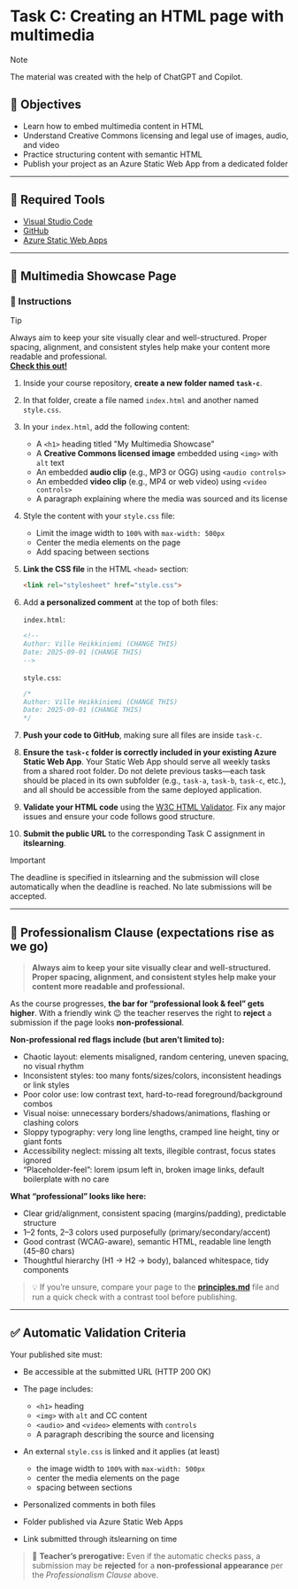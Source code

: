 # Task C: Creating an HTML page with multimedia

> [!NOTE]
> The material was created with the help of ChatGPT and Copilot.

## 🎯 Objectives

* Learn how to embed multimedia content in HTML
* Understand Creative Commons licensing and legal use of images, audio, and video
* Practice structuring content with semantic HTML
* Publish your project as an Azure Static Web App from a dedicated folder

---

## 🧰 Required Tools

* [Visual Studio Code](https://code.visualstudio.com/)
* [GitHub](https://github.com/)
* [Azure Static Web Apps](https://learn.microsoft.com/en-us/azure/static-web-apps/overview)

---

## 🧪 Multimedia Showcase Page

### 🔧 Instructions

> [!TIP]
> Always aim to keep your site visually clear and well-structured. Proper spacing, alignment, and consistent styles help make your content more readable and professional.  
> **[Check this out!](../Materials/principles.md)**

1. Inside your course repository, **create a new folder named `task-c`**.

2. In that folder, create a file named `index.html` and another named `style.css`.

3. In your `index.html`, add the following content:

   * A `<h1>` heading titled "My Multimedia Showcase"
   * A **Creative Commons licensed image** embedded using `<img>` with `alt` text
   * An embedded **audio clip** (e.g., MP3 or OGG) using `<audio controls>`
   * An embedded **video clip** (e.g., MP4 or web video) using `<video controls>`
   * A paragraph explaining where the media was sourced and its license

4. Style the content with your `style.css` file:

   * Limit the image width to `100%` with `max-width: 500px`
   * Center the media elements on the page
   * Add spacing between sections

5. **Link the CSS file** in the HTML `<head>` section:

   ```html
   <link rel="stylesheet" href="style.css">
   ```

6. Add **a personalized comment** at the top of both files:

   `index.html`:

   ```html
   <!--
   Author: Ville Heikkiniemi (CHANGE THIS)
   Date: 2025-09-01 (CHANGE THIS)
   -->
   ```

   `style.css`:

   ```css
   /*
   Author: Ville Heikkiniemi (CHANGE THIS)
   Date: 2025-09-01 (CHANGE THIS)
   */
   ```

7. **Push your code to GitHub**, making sure all files are inside `task-c`.

8. **Ensure the `task-c` folder is correctly included in your existing Azure Static Web App**. Your Static Web App should serve all weekly tasks from a shared root folder. Do not delete previous tasks—each task should be placed in its own subfolder (e.g., `task-a`, `task-b`, `task-c`, etc.), and all should be accessible from the same deployed application.

9. **Validate your HTML code** using the [W3C HTML Validator](https://validator.w3.org/). Fix any major issues and ensure your code follows good structure.

10. **Submit the public URL** to the corresponding Task C assignment in **itslearning**.

> [!IMPORTANT] 
> The deadline is specified in itslearning and the submission will close automatically when the deadline is reached. No late submissions will be accepted.

---

## 🌱 Professionalism Clause (expectations rise as we go)

> **Always aim to keep your site visually clear and well-structured. Proper spacing, alignment, and consistent styles help make your content more readable and professional.**

As the course progresses, **the bar for “professional look & feel” gets higher**. With a friendly wink 😉 the teacher reserves the right to **reject** a submission if the page looks **non-professional**.

**Non-professional red flags include (but aren’t limited to):**

* Chaotic layout: elements misaligned, random centering, uneven spacing, no visual rhythm
* Inconsistent styles: too many fonts/sizes/colors, inconsistent headings or link styles
* Poor color use: low contrast text, hard-to-read foreground/background combos
* Visual noise: unnecessary borders/shadows/animations, flashing or clashing colors
* Sloppy typography: very long line lengths, cramped line height, tiny or giant fonts
* Accessibility neglect: missing alt texts, illegible contrast, focus states ignored
* “Placeholder-feel”: lorem ipsum left in, broken image links, default boilerplate with no care

**What “professional” looks like here:**

* Clear grid/alignment, consistent spacing (margins/padding), predictable structure
* 1–2 fonts, 2–3 colors used purposefully (primary/secondary/accent)
* Good contrast (WCAG-aware), semantic HTML, readable line length (45–80 chars)
* Thoughtful hierarchy (H1 → H2 → body), balanced whitespace, tidy components

> 💡 If you’re unsure, compare your page to the **[principles.md](../Materials/principles.md)** file and run a quick check with a contrast tool before publishing.

---

## ✅ Automatic Validation Criteria

Your published site must:

* Be accessible at the submitted URL (HTTP 200 OK)
* The page includes:

  * `<h1>` heading
  * `<img>` with `alt` and CC content
  * `<audio>` and `<video>` elements with `controls`
  * A paragraph describing the source and licensing
* An external `style.css` is linked and it applies (at least)

  * the image width to `100%` with `max-width: 500px`
  * center the media elements on the page
  * spacing between sections
* Personalized comments in both files
* Folder published via Azure Static Web Apps
* Link submitted through itslearning on time

> 🧭 **Teacher’s prerogative:** Even if the automatic checks pass, a submission may be **rejected** for a **non-professional appearance** per the *Professionalism Clause* above.